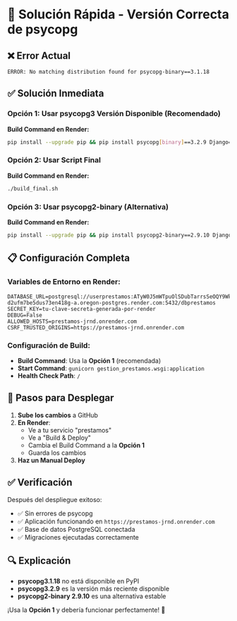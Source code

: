 # 🚀 Solución Rápida - Versión Correcta de psycopg

## ❌ Error Actual
```
ERROR: No matching distribution found for psycopg-binary==3.1.18
```

## ✅ Solución Inmediata

### Opción 1: Usar psycopg3 Versión Disponible (Recomendado)

**Build Command en Render:**
```bash
pip install --upgrade pip && pip install psycopg[binary]==3.2.9 Django==5.2.5 gunicorn==21.2.0 whitenoise==6.6.0 dj-database-url==2.1.0 djangorestframework==3.16.1 reportlab==4.0.8 Pillow==10.4.0 && python manage.py migrate && python manage.py collectstatic --noinput
```

### Opción 2: Usar Script Final

**Build Command en Render:**
```bash
./build_final.sh
```

### Opción 3: Usar psycopg2-binary (Alternativa)

**Build Command en Render:**
```bash
pip install --upgrade pip && pip install psycopg2-binary==2.9.10 Django==5.2.5 gunicorn==21.2.0 whitenoise==6.6.0 dj-database-url==2.1.0 djangorestframework==3.16.1 reportlab==4.0.8 Pillow==10.4.0 && python manage.py migrate && python manage.py collectstatic --noinput
```

## 📋 Configuración Completa

### Variables de Entorno en Render:
```
DATABASE_URL=postgresql://userprestamos:ATyW0J5mWTpuOlSDubTarrsSeOQY9WkC@dpg-d2ufm7be5dus73en418g-a.oregon-postgres.render.com:5432/dbprestamos
SECRET_KEY=tu-clave-secreta-generada-por-render
DEBUG=False
ALLOWED_HOSTS=prestamos-jrnd.onrender.com
CSRF_TRUSTED_ORIGINS=https://prestamos-jrnd.onrender.com
```

### Configuración de Build:
- **Build Command**: Usa la **Opción 1** (recomendada)
- **Start Command**: `gunicorn gestion_prestamos.wsgi:application`
- **Health Check Path**: `/`

## 🚀 Pasos para Desplegar

1. **Sube los cambios** a GitHub
2. **En Render**:
   - Ve a tu servicio "prestamos"
   - Ve a "Build & Deploy"
   - Cambia el Build Command a la **Opción 1**
   - Guarda los cambios
3. **Haz un Manual Deploy**

## ✅ Verificación

Después del despliegue exitoso:
- ✅ Sin errores de psycopg
- ✅ Aplicación funcionando en `https://prestamos-jrnd.onrender.com`
- ✅ Base de datos PostgreSQL conectada
- ✅ Migraciones ejecutadas correctamente

## 🔍 Explicación

- **psycopg3.1.18** no está disponible en PyPI
- **psycopg3.2.9** es la versión más reciente disponible
- **psycopg2-binary 2.9.10** es una alternativa estable

¡Usa la **Opción 1** y debería funcionar perfectamente! 🚀
